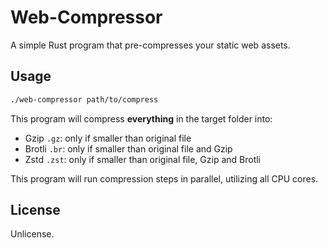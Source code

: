 # Web-Compressor

A simple Rust program that pre-compresses your static web assets.

## Usage

```bash
./web-compressor path/to/compress
```

This program will compress **everything** in the target folder into:

- Gzip `.gz`: only if smaller than original file
- Brotli `.br`: only if smaller than original file and Gzip
- Zstd `.zst`: only if smaller than original file, Gzip and Brotli

This program will run compression steps in parallel, utilizing all CPU cores.

## License

Unlicense.
